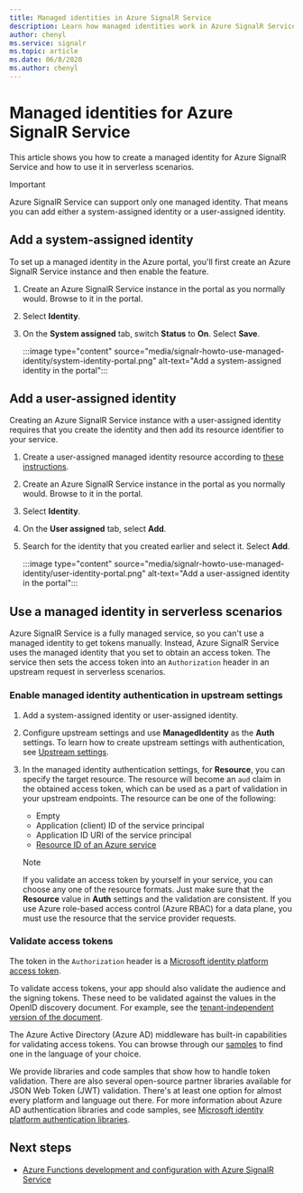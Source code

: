 ```yaml
---
title: Managed identities in Azure SignalR Service
description: Learn how managed identities work in Azure SignalR Service, and how to use a managed identity in serverless scenarios.
author: chenyl
ms.service: signalr
ms.topic: article
ms.date: 06/8/2020
ms.author: chenyl
---
```


# Managed identities for Azure SignalR Service

This article shows you how to create a managed identity for Azure SignalR Service and how to use it in serverless scenarios.

> [!Important] 
> Azure SignalR Service can support only one managed identity. That means you can add either a system-assigned identity or a user-assigned identity. 

## Add a system-assigned identity

To set up a managed identity in the Azure portal, you'll first create an Azure SignalR Service instance and then enable the feature.

1. Create an Azure SignalR Service instance in the portal as you normally would. Browse to it in the portal.

2. Select **Identity**.

4. On the **System assigned** tab, switch **Status** to **On**. Select **Save**.

    :::image type="content" source="media/signalr-howto-use-managed-identity/system-identity-portal.png" alt-text="Add a system-assigned identity in the portal":::

## Add a user-assigned identity

Creating an Azure SignalR Service instance with a user-assigned identity requires that you create the identity and then add its resource identifier to your service.

1. Create a user-assigned managed identity resource according to [these instructions](../active-directory/managed-identities-azure-resources/how-to-manage-ua-identity-portal.md#create-a-user-assigned-managed-identity).

2. Create an Azure SignalR Service instance in the portal as you normally would. Browse to it in the portal.

3. Select **Identity**.

4. On the **User assigned** tab, select **Add**.

5. Search for the identity that you created earlier and select it. Select **Add**.

    :::image type="content" source="media/signalr-howto-use-managed-identity/user-identity-portal.png" alt-text="Add a user-assigned identity in the portal":::

## Use a managed identity in serverless scenarios

Azure SignalR Service is a fully managed service, so you can't use a managed identity to get tokens manually. Instead, Azure SignalR Service uses the managed identity that you set to obtain an access token. The service then sets the access token into an `Authorization` header in an upstream request in serverless scenarios.

### Enable managed identity authentication in upstream settings

1. Add a system-assigned identity or user-assigned identity.

2. Configure upstream settings and use **ManagedIdentity** as the **Auth** settings. To learn how to create upstream settings with authentication, see [Upstream settings](concept-upstream.md).

3. In the managed identity authentication settings, for **Resource**, you can specify the target resource. The resource will become an `aud` claim in the obtained access token, which can be used as a part of validation in your upstream endpoints. The resource can be one of the following:
    - Empty
    - Application (client) ID of the service principal
    - Application ID URI of the service principal
    - [Resource ID of an Azure service](../active-directory/managed-identities-azure-resources/services-support-managed-identities.md#azure-services-that-support-azure-ad-authentication)

    > [!NOTE]
    > If you validate an access token by yourself in your service, you can choose any one of the resource formats. Just make sure that the **Resource** value in **Auth** settings and the validation are consistent. If you use Azure role-based access control (Azure RBAC) for a data plane, you must use the resource that the service provider requests.

### Validate access tokens

The token in the `Authorization` header is a [Microsoft identity platform access token](../active-directory/develop/access-tokens.md#validating-tokens).

To validate access tokens, your app should also validate the audience and the signing tokens. These need to be validated against the values in the OpenID discovery document. For example, see the [tenant-independent version of the document](https://login.microsoftonline.com/common/.well-known/openid-configuration).

The Azure Active Directory (Azure AD) middleware has built-in capabilities for validating access tokens. You can browse through our [samples](../active-directory/develop/sample-v2-code.md) to find one in the language of your choice.

We provide libraries and code samples that show how to handle token validation. There are also several open-source partner libraries available for JSON Web Token (JWT) validation. There's at least one option for almost every platform and language out there. For more information about Azure AD authentication libraries and code samples, see [Microsoft identity platform authentication libraries](../active-directory/develop/reference-v2-libraries.md).

## Next steps

- [Azure Functions development and configuration with Azure SignalR Service](signalr-concept-serverless-development-config.md)